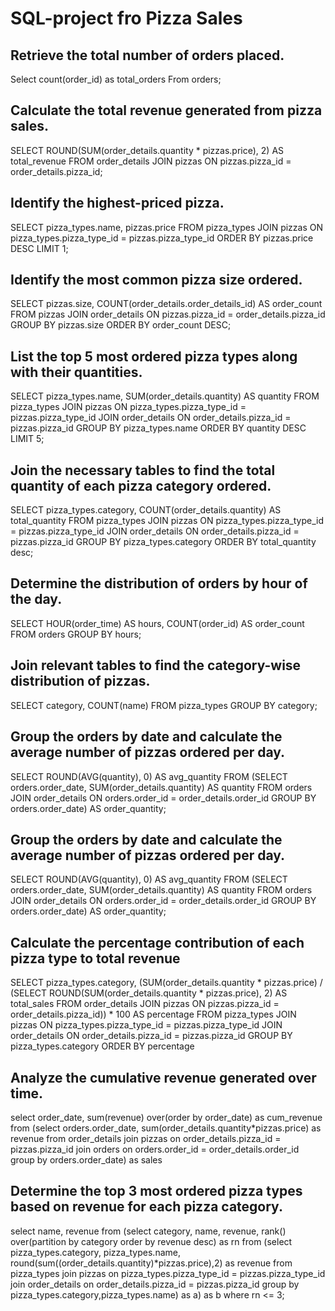 # SQL-project fro Pizza Sales
## Retrieve the total number of orders placed.

Select count(order_id) as total_orders From orders;

## Calculate the total revenue generated from pizza sales.
SELECT 
    ROUND(SUM(order_details.quantity * pizzas.price),
            2) AS total_revenue
FROM
    order_details
        JOIN
    pizzas ON pizzas.pizza_id = order_details.pizza_id;

## Identify the highest-priced pizza.
SELECT 
    pizza_types.name, pizzas.price
FROM
    pizza_types
        JOIN
    pizzas ON pizza_types.pizza_type_id = pizzas.pizza_type_id
ORDER BY pizzas.price DESC
LIMIT 1;

## Identify the most common pizza size ordered.
SELECT 
    pizzas.size,
    COUNT(order_details.order_details_id) AS order_count
FROM
    pizzas
        JOIN
    order_details ON pizzas.pizza_id = order_details.pizza_id
GROUP BY pizzas.size
ORDER BY order_count DESC;

## List the top 5 most ordered pizza types along with their quantities.
SELECT 
    pizza_types.name, SUM(order_details.quantity) AS quantity
FROM
    pizza_types
        JOIN
    pizzas ON pizza_types.pizza_type_id = pizzas.pizza_type_id
        JOIN
    order_details ON order_details.pizza_id = pizzas.pizza_id
GROUP BY pizza_types.name
ORDER BY quantity DESC
LIMIT 5;

## Join the necessary tables to find the total quantity of each pizza category ordered.
SELECT 
    pizza_types.category,
    COUNT(order_details.quantity) AS total_quantity
FROM
    pizza_types
        JOIN
    pizzas ON pizza_types.pizza_type_id = pizzas.pizza_type_id
        JOIN
    order_details ON order_details.pizza_id = pizzas.pizza_id
GROUP BY pizza_types.category
ORDER BY total_quantity desc;

## Determine the distribution of orders by hour of the day.
SELECT 
    HOUR(order_time) AS hours, COUNT(order_id) AS order_count
FROM
    orders
GROUP BY hours;

## Join relevant tables to find the category-wise distribution of pizzas.
SELECT 
    category, COUNT(name)
FROM
    pizza_types
GROUP BY category;

## Group the orders by date and calculate the average number of pizzas ordered per day.
SELECT 
    ROUND(AVG(quantity), 0) AS avg_quantity
FROM
    (SELECT 
        orders.order_date, SUM(order_details.quantity) AS quantity
    FROM
        orders
    JOIN order_details ON orders.order_id = order_details.order_id
    GROUP BY orders.order_date) AS order_quantity;

## Group the orders by date and calculate the average number of pizzas ordered per day.
SELECT 
    ROUND(AVG(quantity), 0) AS avg_quantity
FROM
    (SELECT 
        orders.order_date, SUM(order_details.quantity) AS quantity
    FROM
        orders
    JOIN order_details ON orders.order_id = order_details.order_id
    GROUP BY orders.order_date) AS order_quantity;

## Calculate the percentage contribution of each pizza type to total revenue
SELECT 
    pizza_types.category,
    (SUM(order_details.quantity * pizzas.price) / (SELECT 
            ROUND(SUM(order_details.quantity * pizzas.price),
                        2) AS total_sales
        FROM
            order_details
                JOIN
            pizzas ON pizzas.pizza_id = order_details.pizza_id)) * 100 AS percentage
FROM
    pizza_types
        JOIN
    pizzas ON pizza_types.pizza_type_id = pizzas.pizza_type_id
        JOIN
    order_details ON order_details.pizza_id = pizzas.pizza_id
GROUP BY pizza_types.category
ORDER BY percentage

## Analyze the cumulative revenue generated over time.
select order_date,
sum(revenue) over(order by order_date) as cum_revenue
from
(select orders.order_date,
sum(order_details.quantity*pizzas.price) as revenue
from order_details join pizzas
on order_details.pizza_id = pizzas.pizza_id
join orders
on orders.order_id = order_details.order_id
group by orders.order_date) as sales

## Determine the top 3 most ordered pizza types based on revenue for each pizza category.

select name, revenue
from
(select category, name, revenue,
rank() over(partition by category order by revenue desc) as rn
from
(select pizza_types.category, pizza_types.name,
round(sum((order_details.quantity)*pizzas.price),2) as revenue
from pizza_types join pizzas
on pizza_types.pizza_type_id = pizzas.pizza_type_id
join order_details
on order_details.pizza_id = pizzas.pizza_id
group by pizza_types.category,pizza_types.name) as a) as b
where rn <= 3;
